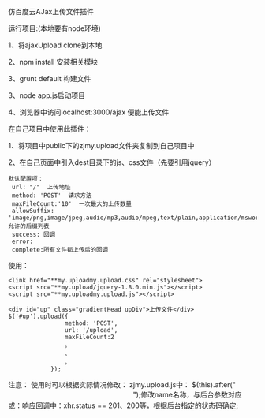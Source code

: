 仿百度云AJax上传文件插件

   运行项目:(本地要有node环境)
   
   1、将ajaxUpload clone到本地
   
   2、npm install 安装相关模块
   
   3、grunt default 构建文件
   
   3、node app.js启动项目
   
   4、浏览器中访问localhost:3000/ajax 便能上传文件
   

在自己项目中使用此插件：

   1、将项目中public下的zjmy.upload文件夹复制到自己项目中
   
   2、在自己页面中引入dest目录下的js、css文件（先要引用jquery）
   
   ```
   默认配置项：
    url: "/"  上传地址
    method: 'POST'  请求方法
    maxFileCount:'10'  一次最大的上传数量
    allowSuffix: 'image/png,image/jpeg,audio/mp3,audio/mpeg,text/plain,application/msword', 允许的后缀列表
    success: 回调
    error: 
    complete:所有文件都上传后的回调
   ```
   
   使用：
   ```
   <link href="**my.uploadmy.upload.css" rel="stylesheet">
   <script src="**my.upload/jquery-1.8.0.min.js"></script>
   <script src="**my.uploadmy.upload.js"></script>
   
   <div id="up" class="gradientHead upDiv">上传文件</div>
   $('#up').upload({
                   method: 'POST',
                   url: '/upload',
                   maxFileCount:2
                   。
                   。
                   。
               });
   ```
   注意：
   使用时可以根据实际情况修改：
      zjmy.upload.js中：
      $(this).after("<input type='file' name='fileselect[]' multiple style='visibility: hidden'>");修改name名称，与后台参数对应
      或：响应回调中：xhr.status == 201、200等，根据后台指定的状态码确定;


